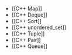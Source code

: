 - [[C++ Map]]
- [[C++ Deque]]
- [[C++ Sort]]
- [[C++ unordered_set]]
- [[C++ Tuple]]
- [[C++ Pair]]
- [[C++ Queue]]